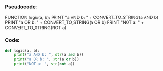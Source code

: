 ### Pseudocode:
FUNCTION logic(a, b):
    PRINT "a AND b: " + CONVERT_TO_STRING(a AND b)
    PRINT "a OR b: " + CONVERT_TO_STRING(a OR b)
    PRINT "NOT a: " + CONVERT_TO_STRING(NOT a)

### Code:
```python
def logic(a, b):
    print("a AND b: ", str(a and b))
    print("a OR b: ", str(a or b))
    print("NOT a: ", str(not a))
```
